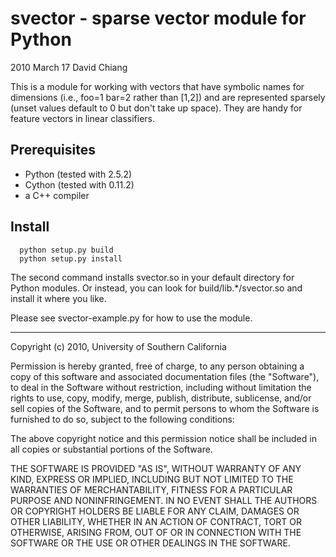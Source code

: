 # svector - sparse vector module for Python
2010 March 17
David Chiang

This is a module for working with vectors that have symbolic names
for dimensions (i.e., foo=1 bar=2 rather than [1,2]) and are
represented sparsely (unset values default to 0 but don't take up
space). They are handy for feature vectors in linear classifiers.

## Prerequisites
  - Python (tested with 2.5.2)
  - Cython (tested with 0.11.2)
  - a C++ compiler

## Install

```
  python setup.py build
  python setup.py install
```

The second command installs svector.so in your default directory for
Python modules. Or instead, you can look for build/lib.*/svector.so
and install it where you like.

Please see svector-example.py for how to use the module.

-----

Copyright (c) 2010, University of Southern California

Permission is hereby granted, free of charge, to any person
obtaining a copy of this software and associated documentation
files (the "Software"), to deal in the Software without
restriction, including without limitation the rights to use,
copy, modify, merge, publish, distribute, sublicense, and/or sell
copies of the Software, and to permit persons to whom the
Software is furnished to do so, subject to the following
conditions:

The above copyright notice and this permission notice shall be
included in all copies or substantial portions of the Software.

THE SOFTWARE IS PROVIDED "AS IS", WITHOUT WARRANTY OF ANY KIND,
EXPRESS OR IMPLIED, INCLUDING BUT NOT LIMITED TO THE WARRANTIES
OF MERCHANTABILITY, FITNESS FOR A PARTICULAR PURPOSE AND
NONINFRINGEMENT. IN NO EVENT SHALL THE AUTHORS OR COPYRIGHT
HOLDERS BE LIABLE FOR ANY CLAIM, DAMAGES OR OTHER LIABILITY,
WHETHER IN AN ACTION OF CONTRACT, TORT OR OTHERWISE, ARISING
FROM, OUT OF OR IN CONNECTION WITH THE SOFTWARE OR THE USE OR
OTHER DEALINGS IN THE SOFTWARE.
